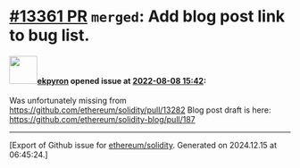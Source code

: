 # [\#13361 PR](https://github.com/ethereum/solidity/pull/13361) `merged`: Add blog post link to bug list.

#### <img src="https://avatars.githubusercontent.com/u/1347491?v=4" width="50">[ekpyron](https://github.com/ekpyron) opened issue at [2022-08-08 15:42](https://github.com/ethereum/solidity/pull/13361):

Was unfortunately missing from https://github.com/ethereum/solidity/pull/13282
Blog post draft is here: https://github.com/ethereum/solidity-blog/pull/187




-------------------------------------------------------------------------------



[Export of Github issue for [ethereum/solidity](https://github.com/ethereum/solidity). Generated on 2024.12.15 at 06:45:24.]
